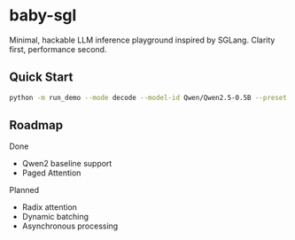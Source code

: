 # baby-sgl

Minimal, hackable LLM inference playground inspired by SGLang. Clarity first, performance second.

## Quick Start

```bash
python -m run_demo --mode decode --model-id Qwen/Qwen2.5-0.5B --preset cn --max-new-tokens 64 --do-sample --temperature 0.7 --top-k 40 --top-p 0.9
```

## Roadmap

Done

- Qwen2 baseline support
- Paged Attention

Planned

- Radix attention
- Dynamic batching
- Asynchronous processing
